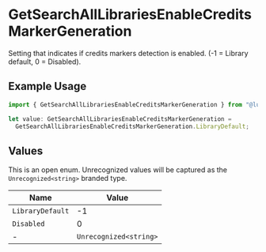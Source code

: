 # GetSearchAllLibrariesEnableCreditsMarkerGeneration

Setting that indicates if credits markers detection is enabled. (-1 = Library default, 0 = Disabled).

## Example Usage

```typescript
import { GetSearchAllLibrariesEnableCreditsMarkerGeneration } from "@lukehagar/plexjs/sdk/models/operations";

let value: GetSearchAllLibrariesEnableCreditsMarkerGeneration =
  GetSearchAllLibrariesEnableCreditsMarkerGeneration.LibraryDefault;
```

## Values

This is an open enum. Unrecognized values will be captured as the `Unrecognized<string>` branded type.

| Name                   | Value                  |
| ---------------------- | ---------------------- |
| `LibraryDefault`       | -1                     |
| `Disabled`             | 0                      |
| -                      | `Unrecognized<string>` |